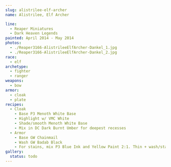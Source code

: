 ```yaml
---
slug: alistrilee-elf-archer
name: Alistrilee, Elf Archer

line:
  - Reaper Miniatures
  - Dark Heaven Legends
painted: April 2014 - May 2014
photos:
  - ./Reaper3166-AlistrileeElfArcher-Dankel_1.jpg
  - ./Reaper3166-AlistrileeElfArcher-Dankel_2.jpg
race:
  - elf
archetype:
  - fighter
  - ranger
weapons:
  - bow
armor:
  - cloak
  - plate
recipes:
  - Cloak
    - Base P3 Menoth White Base
    - Highlight w/ VMC White
    - Shade/smooth Menoth White Base
    - Mix in DC Dark Burnt Umber for deepest recesses
  - Armor
    - Base GW Chainmail
    - Wash GW Badab Black
    - For stains, mix P3 Blue Ink and Yellow Paint 2:1. Thin + wash/stain
gallery:
  status: todo
---
```

